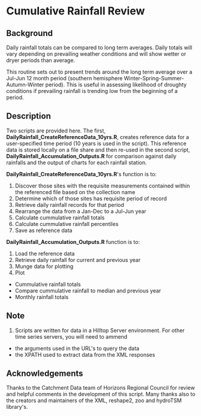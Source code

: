 Cumulative Rainfall Review
==========================
Background
----------
Daily rainfall totals can be compared to long term averages. Daily totals will vary depending on prevailing weather conditions and will show wetter or dryer periods than average.

This routine sets out to present trends around the long term average over a Jul-Jun 12 month period (southern hemisphere Winter-Spring-Summer-Autumn-Winter period). This is useful in assessing likelihood of droughty conditions if prevailing rainfall is trending low from the beginning of a period.

Description
-----------
Two scripts are provided here. The first, **DailyRainfall_CreateReferenceData_10yrs.R**, creates reference data for a user-specified time period (10 years is used in the script). This reference data is stored locally on a file share and then re-used in the second script, **DailyRainfall_Accumulation_Outputs.R** for comparison against daily rainfalls and the output of charts for each rainfall station.

**DailyRainfall_CreateReferenceData_10yrs.R**'s function is to:

1. Discover those sites with the requisite measurements contained within the referenced file based on the collection name
2. Determine which of those sites has requisite period of record
3. Retrieve daily rainfall records for that period
4. Rearrange the data from a Jan-Dec to a Jul-Jun year
5. Calculate cummulative rainfall totals
6. Calculate cummulative rainfall percentiles
7. Save as reference data

**DailyRainfall_Accumulation_Outputs.R** function is to:

1. Load the reference data
2. Retrieve daily rainfall for current and previous year
3. Munge data for plotting
4. Plot
  * Cummulative rainfall totals
  * Compare cummulative rainfall to median and previous year
  * Monthly rainfall totals

Note
-----
1. Scripts are written for data in a Hilltop Server environment. For other time series servers, you will need to ammend
  * the arguments used in the URL's to query the data
  * the XPATH used to extract data from the XML responses

Acknowledgements
----------------
Thanks to the Catchment Data team of Horizons Regional Council for review and helpful comments in the development of this script. Many thanks also to the creators and maintainers of the XML, reshape2, zoo and hydroTSM library's.
